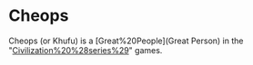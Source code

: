 # Cheops

Cheops (or Khufu) is a [Great%20People](Great Person) in the "[Civilization%20%28series%29](Civilization)" games.